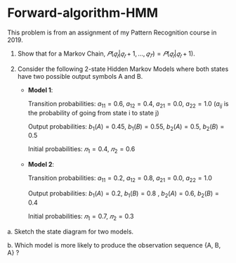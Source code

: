 # Forward-algorithm-HMM
This problem is from an assignment of my Pattern Recognition course in 2019.

1. Show that for a Markov Chain, $𝑃(𝑞_𝑡|𝑞_𝑡+1, … , 𝑞_𝑇) = 𝑃(𝑞_𝑡| 𝑞_𝑡+1)$.

2. Consider the following 2-state Hidden Markov Models where both states have two
possible output symbols A and B.

    - **Model 1**:

        Transition probabilities: $a_{11} = 0.6$, $a_{12} = 0.4$, $a_{21} = 0.0$, $a_{22} = 1.0$ ($a_{ij}$ is the probability of going from state i to state j)
        
        Output probabilities: $b_1(A) = 0.45$, $b_1(B) = 0.55$, $b_2(A) = 0.5$, $b_2(B) = 0.5$
        
        Initial probabilities: $𝜋_1 = 0.4$, $𝜋_2 = 0.6$

    - **Model 2**:
    
        Transition probabilities: $a_{11} = 0.2$, $a_{12} = 0.8$, $a_{21} = 0.0$, $a_{22} = 1.0$
        
        Output probabilities: $b_1(A) = 0.2$, $b_1(B) = 0.8$ , $b_2(A) = 0.6$, $b_2(B) = 0.4$
        
        Initial probabilities: $𝜋_1 = 0.7$, $𝜋_2 = 0.3$

a. Sketch the state diagram for two models.

b. Which model is more likely to produce the observation sequence {A, B, A} ?
